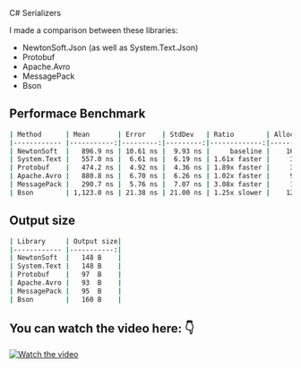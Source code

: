 C# Serializers

I made a comparison between these libraries:

- NewtonSoft.Json (as well as System.Text.Json)
- Protobuf
- Apache.Avro
- MessagePack
- Bson

## Performace Benchmark
```bash
| Method      | Mean       | Error    | StdDev   | Ratio        | Allocated |
|------------ |-----------:|---------:|---------:|-------------:|----------:|
| NewtonSoft  |   896.9 ns | 10.61 ns |  9.93 ns |     baseline |    1632 B |
| System.Text |   557.0 ns |  6.61 ns |  6.19 ns | 1.61x faster |     320 B |
| Protobuf    |   474.2 ns |  4.92 ns |  4.36 ns | 1.89x faster |     344 B |
| Apache.Avro |   880.8 ns |  6.70 ns |  6.26 ns | 1.02x faster |     952 B |
| MessagePack |   290.7 ns |  5.76 ns |  7.07 ns | 3.08x faster |     120 B |
| Bson        | 1,123.0 ns | 21.38 ns | 21.00 ns | 1.25x slower |    1208 B |
```

## Output size
```bash
| Library     | Output size|
|------------ |-----------:|
| NewtonSoft  |   148 B    |
| System.Text |   148 B    |
| Protobuf    |   97  B    |
| Apache.Avro |   93  B    |
| MessagePack |   95  B    |
| Bson        |   160 B    |
```

## You can watch the video here: 👇
[![Watch the video](https://img.youtube.com/vi/qWacutAW3e8/hqdefault.jpg)](https://youtu.be/qWacutAW3e8)
